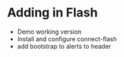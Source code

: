 # Adding in Flash
* Demo working version
* Install and configure connect-flash
* add bootstrap to alerts to header